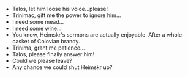 - Talos, let him loose his voice...please!
- Trinimac, gift me the power to ignore him...
- I need some mead...
- I need some wine...
- You know, Heimskr's sermons are actually enjoyable. After a whole casket of Colovian brandy.
- Trinima, grant me patience...
- Talos, please finally answer him!
- Could we please leave?
- Any chance we could shut Heimskr up?
